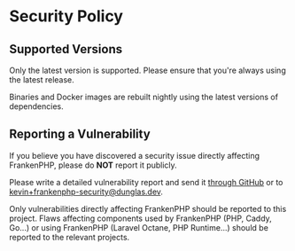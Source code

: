# Security Policy

## Supported Versions

Only the latest version is supported.
Please ensure that you're always using the latest release.

Binaries and Docker images are rebuilt nightly using the latest versions of dependencies.

## Reporting a Vulnerability

If you believe you have discovered a security issue directly affecting FrankenPHP,
please do **NOT** report it publicly.

Please write a detailed vulnerability report and send it [through GitHub](https://github.com/dunglas/frankenphp/security/advisories/new) or to [kevin+frankenphp-security@dunglas.dev](mailto:kevin+frankenphp-security@dunglas.dev?subject=Security%20issue%20affecting%20FrankenPHP).

Only vulnerabilities directly affecting FrankenPHP should be reported to this project.
Flaws affecting components used by FrankenPHP (PHP, Caddy, Go...) or using FrankenPHP (Laravel Octane, PHP Runtime...) should be reported to the relevant projects.
